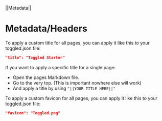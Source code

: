 ||Metadata||

# Metadata/Headers

To apply a custom title for all pages, you can apply it like this to your toggled.json file:

```json
"title": "Toggled Starter"
```

If you want to apply a specific title for a single page: 

- Open the pages Markdown file.
- Go to the very top. (This is important nowhere else will work)
- And apply a title by using `"||YOUR TITLE HERE||"`

To apply a custom favicon for all pages, you can apply it like this to your toggled.json file:

```json
"favicon": "Toggled.png"
```
